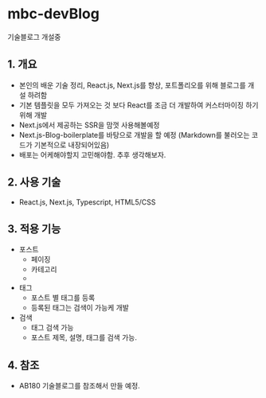 # mbc-devBlog
기술블로그 개설중

## 1.	개요
-	본인의 배운 기술 정리, React.js, Next.js를 향상, 포트폴리오를 위해 블로그를 개설 하려함
-	기본 템플릿을 모두 가져오는 것 보다 React를 조금 더 개발하여 커스터마이징 하기 위해 개발
-	Next.js에서 제공하는 SSR을 맘껏 사용해볼예정
-	Next.js-Blog-boilerplate를 바탕으로 개발을 할 예정
(Markdown를 불러오는 코드가 기본적으로 내장되어있음)
-	배포는 어케해야할지 고민해야함. 추후 생각해보자.

## 2.	사용 기술
- React.js, Next.js, Typescript, HTML5/CSS

## 3.	적용 기능
-	포스트
	- 페이징
	- 카테고리
	- 
-	태그
	- 포스트 별 태그를 등록
	- 등록된 태그는 검색이 가능케 개발
-	검색
	- 태그 검색 가능
	- 포스트 제목, 설명, 태그를 검색 가능.

## 4.	참조
-	AB180 기술블로그를 참조해서 만들 예정.
